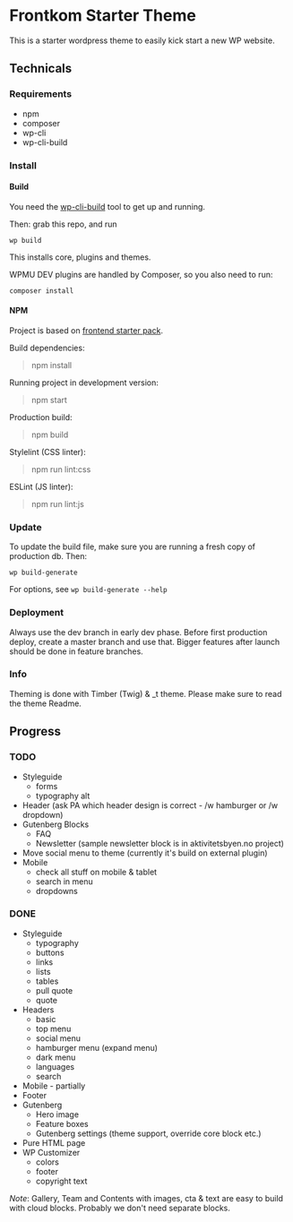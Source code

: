 # Frontkom Starter Theme
This is a starter wordpress theme to easily kick start a new WP website.

## Technicals

### Requirements
- npm
- composer
- wp-cli
- wp-cli-build

### Install

#### Build
You need the [wp-cli-build](https://github.com/front/wp-cli-build/) tool to get up and running.

Then: grab this repo, and run

`wp build`

This installs core, plugins and themes.

WPMU DEV plugins are handled by Composer, so you also need to run:

`composer install`

#### NPM

Project is based on [frontend starter pack](https://git.netkata.com/netkata/starter-front/tree/starter-v2).

Build dependencies:
> npm install

Running project in development version:
> npm start

Production build:
> npm build

Stylelint (CSS linter):
> npm run lint:css

ESLint (JS linter):
> npm run lint:js

### Update
To update the build file, make sure you are running a fresh copy of production db. Then:

`wp build-generate`

For options, see `wp build-generate --help`

### Deployment
Always use the dev branch in early dev phase. Before first production deploy, create a master branch and use that. Bigger features after launch should be done in feature branches.

### Info
Theming is done with Timber (Twig) & _t theme. Please make sure to read the theme Readme.

## Progress

### TODO
- Styleguide 
    - forms
    - typography alt
- Header (ask PA which header design is correct - /w hamburger or /w dropdown)
- Gutenberg Blocks
    - FAQ 
    - Newsletter (sample newsletter block is in aktivitetsbyen.no project)
- Move social menu to theme (currently it's build on external plugin)
- Mobile
    - check all stuff on mobile & tablet
    - search in menu
    - dropdowns

### DONE
- Styleguide
    - typography
    - buttons
    - links
    - lists
    - tables
    - pull quote
    - quote
- Headers
    - basic
    - top menu
    - social menu
    - hamburger menu (expand menu)
    - dark menu
    - languages
    - search
- Mobile - partially
- Footer
- Gutenberg
    - Hero image
    - Feature boxes
    - Gutenberg settings (theme support, override core block etc.)
- Pure HTML page
- WP Customizer 
    - colors
    - footer
    - copyright text

*Note*: Gallery, Team and Contents with images, cta & text are easy to build with cloud blocks. Probably we don't need separate blocks.
